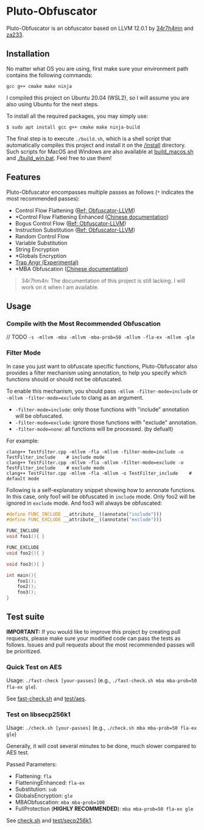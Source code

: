 # Pluto-Obfuscator
Pluto-Obfuscator is an obfuscator based on LLVM 12.0.1 by [34r7h4mn](https://github.com/bluesadi) and [za233](https://github.com/za233).

## Installation
No matter what OS you are using, first make sure your environment path contains the following commands:
```
gcc g++ cmake make ninja
```

I compiled this project on Ubuntu 20.04 (WSL2), so I will assume you are also using Ubuntu for the next steps.

To install all the required packages, you may simply use:
```shell
$ sudo apt install gcc g++ cmake make ninja-build
```

The final step is to execute `./build.sh`, which is a shell script that automatically compiles this project and install it on the [/install](/install) directory. Such scripts for MacOS and Windows are also available at [build_macos.sh](build_macos.sh) and [./build_win.bat](build_win.bat). Feel free to use them!

## Features
Pluto-Obfuscator encompasses multiple passes as follows (`*` indicates the most recommended passes):

- Control Flow Flattening ([Ref: Obfuscator-LLVM](https://github.com/obfuscator-llvm/obfuscator/wiki/Control-Flow-Flattening))
- \*Control Flow Flattening Enhanced ([Chinese documentation](https://bbs.pediy.com/thread-274778.htm))
- Bogus Control Flow ([Ref: Obfuscator-LLVM](https://github.com/obfuscator-llvm/obfuscator/wiki/Bogus-Control-Flow))
- Instruction Substitution ([Ref: Obfuscator-LLVM](https://github.com/obfuscator-llvm/obfuscator/wiki/Instructions-Substitution))
- Random Control Flow
- Variable Substitution
- String Encryption
- \*Globals Encryption
- [Trap Angr (Experimental)](docs/TrapAngr.md)
- \*MBA Obfuscation ([Chinese documentation](https://bbs.pediy.com/thread-271574.htm))

> 34r7hm4n: The documentation of this project is still lacking. I will work on it when I am available.

## Usage


### Compile with the Most Recommended Obfuscation
// TODO
`-s -mllvm -mba -mllvm -mba-prob=50 -mllvm -fla-ex -mllvm -gle`

### Filter Mode
In case you just want to obfuscate specific functions, Pluto-Obfuscator also provides a filter mechanism using annotation, to help you specify which functions should or should not be obfuscated.

To enable this mechanism, you should pass `-mllvm -filter-mode=include` or `-mllvm -filter-mode=exclude` to clang as an argument. 

- `-filter-mode=include`: only those functions with "include" annotation will be obfuscated.
- `-filter-mode=exclude`: ignore those functions with "exclude" annotation.
- `-filter-mode=none`: all functions will be processed. (by defualt)

For example:
```shell
clang++ TestFilter.cpp -mllvm -fla -mllvm -filter-mode=include -o TestFilter_include    # include mode
clang++ TestFilter.cpp -mllvm -fla -mllvm -filter-mode=exclude -o TestFilter_include    # exclude mode
clang++ TestFilter.cpp -mllvm -fla -mllvm -o TestFilter_include    # default mode
```

Following is a self-explanatory snippet showing how to annonate functions. In this case, only foo1 will be obfuscated in `include` mode. Only foo2 will be ignored in `exclude` mode. And foo3 will always be obfuscated:
```cpp
#define FUNC_INCLUDE __attribute__((annotate("include")))
#define FUNC_EXCLUDE __attribute__((annotate("exclude")))

FUNC_INCLUDE
void foo1(){ }

FUNC_EXCLUDE
void foo2(){ }

void foo3(){ }

int main(){
    foo1();
    foo2();
    foo3();
}
```

## Test suite
**IMPORTANT:** If you would like to improve this project by creating pull requests, please make sure your modified code can pass the tests as follows. Issues and pull requests about the most recommended passes will be prioritized.

### Quick Test on AES
Usage: `./fast-check [your-passes]` (e.g., `./fast-check.sh mba mba-prob=50 fla-ex gle`).

See [fast-check.sh](fast-check.sh) and [test/aes](test/aes/).

### Test on libsecp256k1
Usage: `./check.sh [your-passes]` (e.g., `./check.sh mba mba-prob=50 fla-ex gle`)

Generally, it will cost several minutes to be done, much slower compared to AES test.

Passed Parameters:
- Flattening: `fla`
- FlatteningEnhanced: `fla-ex`
- Substitution: `sub`
- GlobalsEncryption: `gle`
- MBAObfuscation: `mba mba-prob=100`
- FullProtection (**HIGHLY RECOMMENDED**): `mba mba-prob=50 fla-ex gle`

See [check.sh](check.sh) and [test/secp256k1](test/secp256k1/).
